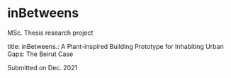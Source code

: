 # inBetweens
MSc. Thesis research project 

title: inBetweens.: A Plant-inspired Building Prototype for Inhabiting Urban Gaps: The Beirut Case  

Submitted on Dec. 2021
